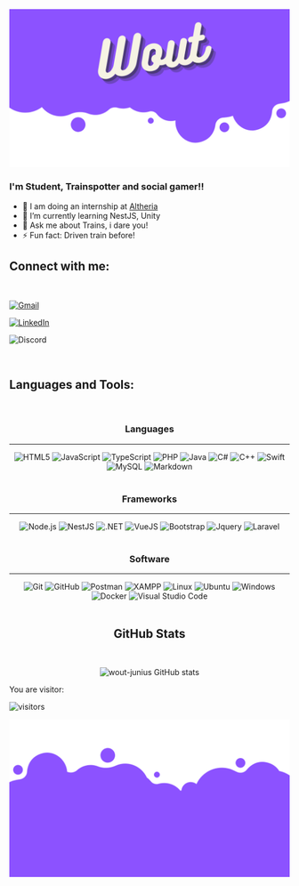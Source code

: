 <img alt="HTML5"  src="./images/Wout.png" />

### I'm Student, Trainspotter and social gamer!!

- 🔭 I am doing an internship at [Altheria](https://altheria.com/)
- 🌱 I’m currently learning NestJS, Unity
- 💬 Ask me about Trains, i dare you!
- ⚡ Fun fact: Driven train before!

## Connect with me:

<br/>

[![Gmail](https://img.shields.io/badge/wout.junius@gmail.com-D14836?style=for-the-badge&logo=gmail&logoColor=white)](mailto:wout.junius@gmail.com)

[![LinkedIn](https://img.shields.io/badge/wout%20Junius-%230077B5.svg?style=for-the-badge&logo=linkedin&logoColor=white)](https://www.linkedin.com/in/wout-junius-189aa3169/)

![Discord](https://img.shields.io/badge/woutyboy3%231234-%237289DA.svg?style=for-the-badge&logo=discord&logoColor=white)

<br />

## Languages and Tools:

<br />

<div align="center">

### Languages

<hr>

<img alt="HTML5"  src="https://img.shields.io/badge/HTML5-E34F26?style=for-the-badge&logo=html5&logoColor=white" />
 
<img alt="JavaScript"  src="https://img.shields.io/badge/JavaScript-323330?style=for-the-badge&logo=javascript&logoColor=F7DF1E" />
 
<img alt="TypeScript"  src="https://img.shields.io/badge/TypeScript-007ACC?style=for-the-badge&logo=typescript&logoColor=white" />
  
<img alt="PHP"  src="https://img.shields.io/badge/PHP-777BB4?style=for-the-badge&logo=php&logoColor=white" />
 
<img alt="Java"  src="https://img.shields.io/badge/Java-ED8B00?style=for-the-badge&logo=java&logoColor=white" />
 
<img alt="C#"  src="https://img.shields.io/badge/C%23-239120?style=for-the-badge&logo=c-sharp&logoColor=white" />
 
<img alt="C++"  src="https://img.shields.io/badge/C%2B%2B-00599C?style=for-the-badge&logo=c%2B%2B&logoColor=white" />

<img alt="Swift"  src="https://img.shields.io/badge/Swift-FA7343?style=for-the-badge&logo=swift&logoColor=white" />
 
<img alt="MySQL"  src="https://img.shields.io/badge/MySQL-00000F?style=for-the-badge&logo=mysql&logoColor=white" />

<img alt="Markdown"  src="https://img.shields.io/badge/Markdown-000000?style=for-the-badge&logo=markdown&logoColor=white" />

<br/>
<br/>

### Frameworks 
 <hr>
 <img alt="Node.js"  src="https://img.shields.io/badge/Node.js-339933?style=for-the-badge&logo=nodedotjs&logoColor=white" />
 
 <img alt="NestJS"  src="https://img.shields.io/badge/nestjs-%23E0234E.svg?style=for-the-badge&logo=nestjs&logoColor=white" />

 <img alt=".NET"  src="https://img.shields.io/badge/.NET-512BD4?style=for-the-badge&logo=dotnet&logoColor=white" />

 <img alt="VueJS"  src="https://img.shields.io/badge/Vue.js-35495E?style=for-the-badge&logo=vuedotjs&logoColor=4FC08D" />

 <img alt="Bootstrap"  src="https://img.shields.io/badge/Bootstrap-563D7C?style=for-the-badge&logo=bootstrap&logoColor=white" />

 <img alt="Jquery"  src="https://img.shields.io/badge/jQuery-0769AD?style=for-the-badge&logo=jquery&logoColor=white" />

 <img alt="Laravel"  src="https://img.shields.io/badge/Laravel-FF2D20?style=for-the-badge&logo=laravel&logoColor=white" />
 
 
<br/>
<br/>

### Software 
---
<img alt="Git"  src="https://img.shields.io/badge/Git-F05032?style=for-the-badge&logo=git&logoColor=white" />
 
<img alt="GitHub"  src="https://img.shields.io/badge/GitHub-100000?style=for-the-badge&logo=github&logoColor=white" />

 
 <img alt="Postman"  src="https://img.shields.io/badge/Postman-FF6C37?style=for-the-badge&logo=Postman&logoColor=white" />

<img alt="XAMPP"  src="https://img.shields.io/badge/Xampp-F37623?style=for-the-badge&logo=xampp&logoColor=white" />

<img alt="Linux"  src="https://img.shields.io/badge/Linux-FCC624?style=for-the-badge&logo=linux&logoColor=black" />

 <img alt="Ubuntu"  src="https://img.shields.io/badge/Ubuntu-E95420?style=for-the-badge&logo=ubuntu&logoColor=white" />

<img alt="Windows"  src="https://img.shields.io/badge/Windows-0078D6?style=for-the-badge&logo=windows&logoColor=white" />
 
<img alt="Docker"  src="https://img.shields.io/badge/Docker-2CA5E0?style=for-the-badge&logo=docker&logoColor=white" />

<img alt="Visual Studio Code"  src="https://img.shields.io/badge/Visual_Studio_Code-0078D4?style=for-the-badge&logo=visual%20studio%20code&logoColor=white" />
 
</div>



<br />
<div align="center">

## **GitHub Stats**
</br>

![wout-junius GitHub stats](https://github-readme-stats.vercel.app/api?username=wout-junius&theme=onedark&show_icons=true)

</div>

You are visitor: 

![visitors](https://komarev.com/ghpvc/?username=wout-junius&style=for-the-badge)

<img alt="HTML5"  src="./images/bottom.png" />